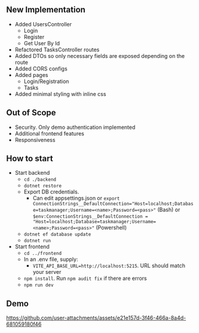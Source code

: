 ## New Implementation
- Added UsersController 
  - Login
  - Register
  - Get User By Id
- Refactored TasksController routes
- Added DTOs so only necessary fields are exposed depending on the route
- Added CORS configs
- Added pages
  - Login/Registration
  - Tasks
- Added minimal styling with inline css

## Out of Scope
- Security. Only demo authentication implemented
- Additional frontend features
- Responsiveness

## How to start
- Start backend
  - `cd ./backend`
  - `dotnet restore`
  - Export DB credentials. 
    - Can edit appsettings.json or `export ConnectionStrings__DefaultConnection="Host=localhost;Database=taskmanager;Username=<name>;Password=<pass>"` (Bash) or `$env:ConnectionStrings__DefaultConnection = "Host=localhost;Database=taskmanager;Username=<name>;Password=<pass>"` (Powershell)
  - `dotnet ef database update`
  - `dotnet run`
- Start frontend
  - `cd ../frontend`
  - In an .env file, supply:
    - `VITE_API_BASE_URL=http://localhost:5215`. URL should match your server
  - `npm install`. Run `npm audit fix` if there are errors
  - `npm run dev`

## Demo

https://github.com/user-attachments/assets/e21e157d-3f46-466a-8a4d-681059180f46

